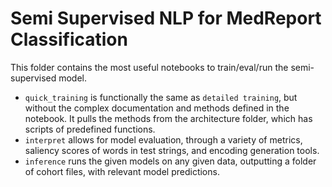 # Semi Supervised NLP for MedReport Classification

This folder contains the most useful notebooks to train/eval/run the semi-supervised model.
* `quick_training` is functionally the same as `detailed training`, but without the complex documentation and methods defined in the notebook. It pulls the methods from the architecture folder, which has scripts of predefined functions.
* `interpret` allows for model evaluation, through a variety of metrics, saliency scores of words in test strings, and encoding generation tools. 
* `inference` runs the given models on any given data, outputting a folder of cohort files, with relevant model predictions.
